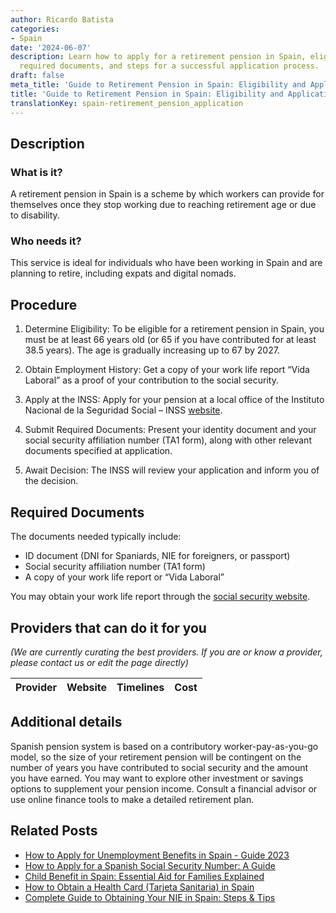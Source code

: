 ```yaml
---
author: Ricardo Batista
categories:
- Spain
date: '2024-06-07'
description: Learn how to apply for a retirement pension in Spain, eligibility criteria,
  required documents, and steps for a successful application process.
draft: false
meta_title: 'Guide to Retirement Pension in Spain: Eligibility and Application'
title: 'Guide to Retirement Pension in Spain: Eligibility and Application'
translationKey: spain-retirement_pension_application
---
```





## Description
### What is it?
A retirement pension in Spain is a scheme by which workers can provide for themselves once they stop working due to reaching retirement age or due to disability.

### Who needs it?
This service is ideal for individuals who have been working in Spain and are planning to retire, including expats and digital nomads.

## Procedure

1. Determine Eligibility:
To be eligible for a retirement pension in Spain, you must be at least 66 years old (or 65 if you have contributed for at least 38.5 years). The age is gradually increasing up to 67 by 2027.

2. Obtain Employment History:
Get a copy of your work life report “Vida Laboral” as a proof of your contribution to the social security.

3. Apply at the INSS:
Apply for your pension at a local office of the Instituto Nacional de la Seguridad Social – INSS [website](http://www.seg-social.es/wps/portal/wss/internet/Inicio).

4. Submit Required Documents:
Present your identity document and your social security affiliation number (TA1 form), along with other relevant documents specified at application.

5. Await Decision:
The INSS will review your application and inform you of the decision. 

## Required Documents
The documents needed typically include:

- ID document (DNI for Spaniards, NIE for foreigners, or passport)
- Social security affiliation number (TA1 form)
- A copy of your work life report or “Vida Laboral”

You may obtain your work life report through the [social security website](http://www.seg-social.es/wps/portal/wss/internet/Trabajadores/Afiliacion/10747/10749).

## Providers that can do it for you

_(We are currently curating the best providers. If you are or know a provider, please contact us or edit the page directly)_

| Provider        |     Website     |     Timelines    |       Cost      |
| :-------------: | :-------------: |  :-------------: | :-------------: |

## Additional details

Spanish pension system is based on a contributory worker-pay-as-you-go model, so the size of your retirement pension will be contingent on the number of years you have contributed to social security and the amount you have earned. You may want to explore other investment or savings options to supplement your pension income. Consult a financial advisor or use online finance tools to make a detailed retirement plan.


## Related Posts

- [How to Apply for Unemployment Benefits in Spain - Guide 2023](https://tramitit.com/guides/spain/unemployment_benefit_application/)
- [How to Apply for a Spanish Social Security Number: A Guide](https://tramitit.com/guides/spain/spanish_social_security_number/)
- [Child Benefit in Spain: Essential Aid for Families Explained](https://tramitit.com/guides/spain/child_benefit_application/)
- [How to Obtain a Health Card (Tarjeta Sanitaria) in Spain](https://tramitit.com/guides/spain/tarjeta_sanitaria/)
- [Complete Guide to Obtaining Your NIE in Spain: Steps & Tips](https://tramitit.com/guides/spain/nie_application/)